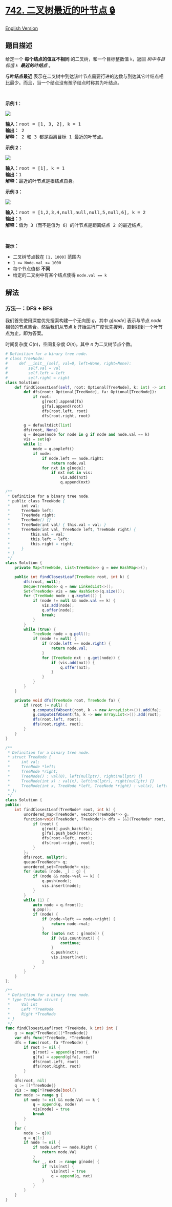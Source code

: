 # [742. 二叉树最近的叶节点 🔒](https://leetcode.cn/problems/closest-leaf-in-a-binary-tree)

[English Version](/solution/0700-0799/0742.Closest%20Leaf%20in%20a%20Binary%20Tree/README_EN.md)

<!-- tags:树,深度优先搜索,广度优先搜索,二叉树 -->

<!-- difficulty:中等 -->

## 题目描述

<!-- 这里写题目描述 -->

<p>给定一个 <strong>每个结点的值互不相同</strong>&nbsp;的二叉树，和一个目标整数值 <code>k</code>，返回 <em>树中与目标值 <code>k</code>&nbsp; <strong>最近的叶结点</strong></em> 。&nbsp;</p>

<p><strong>与叶结点最近</strong><em> </em>表示在二叉树中到达该叶节点需要行进的边数与到达其它叶结点相比最少。而且，当一个结点没有孩子结点时称其为叶结点。</p>

<p>&nbsp;</p>

<p><strong>示例 1：</strong></p>

<p><img src="https://fastly.jsdelivr.net/gh/doocs/leetcode@main/solution/0700-0799/0742.Closest%20Leaf%20in%20a%20Binary%20Tree/images/closest1-tree.jpg" /></p>

<pre>
<strong>输入：</strong>root = [1, 3, 2], k = 1
<strong>输出：</strong> 2
<strong>解释：</strong> 2 和 3 都是距离目标 1 最近的叶节点。
</pre>

<p><strong>示例 2：</strong></p>

<p><img src="https://fastly.jsdelivr.net/gh/doocs/leetcode@main/solution/0700-0799/0742.Closest%20Leaf%20in%20a%20Binary%20Tree/images/closest2-tree.jpg" /></p>

<pre>
<strong>输入：</strong>root = [1], k = 1
<strong>输出：</strong>1
<strong>解释：</strong>最近的叶节点是根结点自身。
</pre>

<p><strong>示例 3：</strong></p>

<p><img src="https://fastly.jsdelivr.net/gh/doocs/leetcode@main/solution/0700-0799/0742.Closest%20Leaf%20in%20a%20Binary%20Tree/images/closest3-tree.jpg" /></p>

<pre>
<strong>输入：</strong>root = [1,2,3,4,null,null,null,5,null,6], k = 2
<strong>输出：</strong>3
<strong>解释：</strong>值为 3（而不是值为 6）的叶节点是距离结点 2 的最近结点。
</pre>

<p>&nbsp;</p>

<p><strong>提示：</strong></p>

<ul>
	<li>二叉树节点数在&nbsp;<code>[1, 1000]</code> 范围内</li>
	<li><code>1 &lt;= Node.val &lt;= 1000</code></li>
	<li>每个节点值都 <strong>不同</strong></li>
	<li>给定的二叉树中有某个结点使得&nbsp;<code>node.val == k</code></li>
</ul>

## 解法

### 方法一：DFS + BFS

我们首先使用深度优先搜索构建一个无向图 $g$，其中 $g[node]$ 表示与节点 $node$ 相邻的节点集合。然后我们从节点 $k$ 开始进行广度优先搜索，直到找到一个叶节点为止，即为答案。

时间复杂度 $O(n)$，空间复杂度 $O(n)$。其中 $n$ 为二叉树节点个数。

<!-- tabs:start -->

```python
# Definition for a binary tree node.
# class TreeNode:
#     def __init__(self, val=0, left=None, right=None):
#         self.val = val
#         self.left = left
#         self.right = right
class Solution:
    def findClosestLeaf(self, root: Optional[TreeNode], k: int) -> int:
        def dfs(root: Optional[TreeNode], fa: Optional[TreeNode]):
            if root:
                g[root].append(fa)
                g[fa].append(root)
                dfs(root.left, root)
                dfs(root.right, root)

        g = defaultdict(list)
        dfs(root, None)
        q = deque(node for node in g if node and node.val == k)
        vis = set(q)
        while 1:
            node = q.popleft()
            if node:
                if node.left == node.right:
                    return node.val
                for nxt in g[node]:
                    if nxt not in vis:
                        vis.add(nxt)
                        q.append(nxt)
```

```java
/**
 * Definition for a binary tree node.
 * public class TreeNode {
 *     int val;
 *     TreeNode left;
 *     TreeNode right;
 *     TreeNode() {}
 *     TreeNode(int val) { this.val = val; }
 *     TreeNode(int val, TreeNode left, TreeNode right) {
 *         this.val = val;
 *         this.left = left;
 *         this.right = right;
 *     }
 * }
 */
class Solution {
    private Map<TreeNode, List<TreeNode>> g = new HashMap<>();

    public int findClosestLeaf(TreeNode root, int k) {
        dfs(root, null);
        Deque<TreeNode> q = new LinkedList<>();
        Set<TreeNode> vis = new HashSet<>(q.size());
        for (TreeNode node : g.keySet()) {
            if (node != null && node.val == k) {
                vis.add(node);
                q.offer(node);
                break;
            }
        }
        while (true) {
            TreeNode node = q.poll();
            if (node != null) {
                if (node.left == node.right) {
                    return node.val;
                }
                for (TreeNode nxt : g.get(node)) {
                    if (vis.add(nxt)) {
                        q.offer(nxt);
                    }
                }
            }
        }
    }

    private void dfs(TreeNode root, TreeNode fa) {
        if (root != null) {
            g.computeIfAbsent(root, k -> new ArrayList<>()).add(fa);
            g.computeIfAbsent(fa, k -> new ArrayList<>()).add(root);
            dfs(root.left, root);
            dfs(root.right, root);
        }
    }
}
```

```cpp
/**
 * Definition for a binary tree node.
 * struct TreeNode {
 *     int val;
 *     TreeNode *left;
 *     TreeNode *right;
 *     TreeNode() : val(0), left(nullptr), right(nullptr) {}
 *     TreeNode(int x) : val(x), left(nullptr), right(nullptr) {}
 *     TreeNode(int x, TreeNode *left, TreeNode *right) : val(x), left(left), right(right) {}
 * };
 */
class Solution {
public:
    int findClosestLeaf(TreeNode* root, int k) {
        unordered_map<TreeNode*, vector<TreeNode*>> g;
        function<void(TreeNode*, TreeNode*)> dfs = [&](TreeNode* root, TreeNode* fa) {
            if (root) {
                g[root].push_back(fa);
                g[fa].push_back(root);
                dfs(root->left, root);
                dfs(root->right, root);
            }
        };
        dfs(root, nullptr);
        queue<TreeNode*> q;
        unordered_set<TreeNode*> vis;
        for (auto& [node, _] : g) {
            if (node && node->val == k) {
                q.push(node);
                vis.insert(node);
            }
        }
        while (1) {
            auto node = q.front();
            q.pop();
            if (node) {
                if (node->left == node->right) {
                    return node->val;
                }
                for (auto& nxt : g[node]) {
                    if (vis.count(nxt)) {
                        continue;
                    }
                    q.push(nxt);
                    vis.insert(nxt);
                }
            }
        }
    }
};
```

```go
/**
 * Definition for a binary tree node.
 * type TreeNode struct {
 *     Val int
 *     Left *TreeNode
 *     Right *TreeNode
 * }
 */
func findClosestLeaf(root *TreeNode, k int) int {
	g := map[*TreeNode][]*TreeNode{}
	var dfs func(*TreeNode, *TreeNode)
	dfs = func(root, fa *TreeNode) {
		if root != nil {
			g[root] = append(g[root], fa)
			g[fa] = append(g[fa], root)
			dfs(root.Left, root)
			dfs(root.Right, root)
		}
	}
	dfs(root, nil)
	q := []*TreeNode{}
	vis := map[*TreeNode]bool{}
	for node := range g {
		if node != nil && node.Val == k {
			q = append(q, node)
			vis[node] = true
			break
		}
	}
	for {
		node := q[0]
		q = q[1:]
		if node != nil {
			if node.Left == node.Right {
				return node.Val
			}
			for _, nxt := range g[node] {
				if !vis[nxt] {
					vis[nxt] = true
					q = append(q, nxt)
				}
			}
		}
	}
}
```

<!-- tabs:end -->

<!-- end -->
